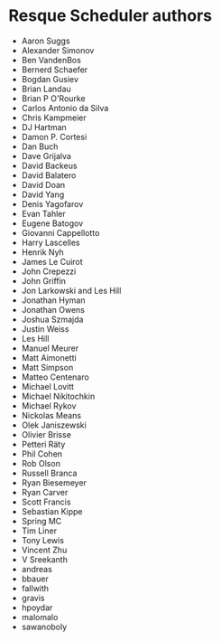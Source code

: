 Resque Scheduler authors
========================

- Aaron Suggs
- Alexander Simonov
- Ben VandenBos
- Bernerd Schaefer
- Bogdan Gusiev
- Brian Landau
- Brian P O'Rourke
- Carlos Antonio da Silva
- Chris Kampmeier
- DJ Hartman
- Damon P. Cortesi
- Dan Buch
- Dave Grijalva
- David Backeus
- David Balatero
- David Doan
- David Yang
- Denis Yagofarov
- Evan Tahler
- Eugene Batogov
- Giovanni Cappellotto
- Harry Lascelles
- Henrik Nyh
- James Le Cuirot
- John Crepezzi
- John Griffin
- Jon Larkowski and Les Hill
- Jonathan Hyman
- Jonathan Owens
- Joshua Szmajda
- Justin Weiss
- Les Hill
- Manuel Meurer
- Matt Aimonetti
- Matt Simpson
- Matteo Centenaro
- Michael Lovitt
- Michael Nikitochkin
- Michael Rykov
- Nickolas Means
- Olek Janiszewski
- Olivier Brisse
- Petteri Räty
- Phil Cohen
- Rob Olson
- Russell Branca
- Ryan Biesemeyer
- Ryan Carver
- Scott Francis
- Sebastian Kippe
- Spring MC
- Tim Liner
- Tony Lewis
- Vincent Zhu
- V Sreekanth
- andreas
- bbauer
- fallwith
- gravis
- hpoydar
- malomalo
- sawanoboly
